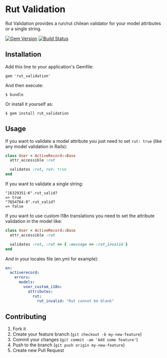 # Rut Validation

Rut Validation provides a run/rut chilean validator for your model attributes or a single string.

[![Gem Version](https://badge.fury.io/rb/rut_validation.png)](http://badge.fury.io/rb/rut_validation)
[![Build Status](https://travis-ci.org/Phifo/rut_validation.png?branch=master)](https://travis-ci.org/Phifo/rut_validation)

## Installation

Add this line to your application's Gemfile:

    gem 'rut_validation'

And then execute:

    $ bundle

Or install it yourself as:

    $ gem install rut_validation

## Usage

If you want to validate a model attribute you just need to set `rut: true` (like any model validation in Rails):

```ruby
class User < ActiveRecord::Base
  attr_accessible :rut

  validates :rut, rut: true
end
```

If you want to validate a single string:

    "16329351-K".rut_valid?
    => true
    "7654764-8".rut_valid?
    => false

If you want to use custom I18n translations you need to set the attribute validation in the model like:

```ruby
class User < ActiveRecord::Base
  attr_accessible :rut

  validates :rut, :rut => { :message => :rut_invalid }
end
```

And in your locales file (en.yml for example):

```yaml
en:
  activerecord:
    errors:
      models:
        user_custom_i18n:
          attributes:
            rut:
              rut_invalid: "Rut cannot be blank"
```

## Contributing

1. Fork it
2. Create your feature branch (`git checkout -b my-new-feature`)
3. Commit your changes (`git commit -am 'Add some feature'`)
4. Push to the branch (`git push origin my-new-feature`)
5. Create new Pull Request
